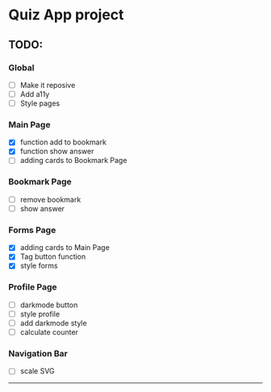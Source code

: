 # Quiz App project

## TODO:

### Global

- [ ] Make it reposive
- [ ] Add a11y
- [ ] Style pages

### Main Page

- [x] function add to bookmark
- [x] function show answer
- [ ] adding cards to Bookmark Page

### Bookmark Page

- [ ] remove bookmark
- [ ] show answer

### Forms Page

- [x] adding cards to Main Page
- [x] Tag button function
- [x] style forms

### Profile Page

- [ ] darkmode button
- [ ] style profile
- [ ] add darkmode style
- [ ] calculate counter

### Navigation Bar

- [ ] scale SVG

---
